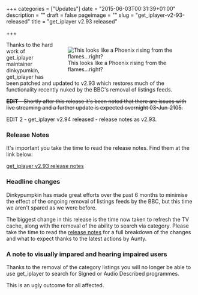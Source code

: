 +++
categories = ["Updates"]
date = "2015-06-03T00:31:39+01:00"
description = ""
draft = false
pageimage = ""
slug = "get_iplayer-v2-93-released"
title = "get_iplayer v2.93 released"

+++

<figure style="float:right;width:300px;"><img src="/img/2015/06/phoenix.png" alt="This looks like a Phoenix rising from the flames...right?"  /><figcaption>This looks like a Phoenix rising from the flames...right?</figcaption></figure>

Thanks to the hard work of get_iplayer maintainer dinkypumkin, get_iplayer has been patched and updated to v2.93 which restores much of the functionality recently nuked by the BBC's removal of listings feeds.

<del>**EDIT** - Shortly after this release it's been noted that there are issues with live streaming and a further update is expected overnight 03-Jun-2105.</del>

EDIT 2 - get_iplayer v2.94 released - release notes as v2.93.

### Release Notes

It's important you take the time to read the release notes. Find them at the link below:

[get_iplayer v2.93 release notes](/wiki/release293/)

### Headline changes

Dinkypumpkin has made great efforts over the past 6 months to minimise the effect of the ongoing removal of listings feeds by the BBC, but this time we aren't spared as we were before.

The biggest change in this release is the time now taken to refresh the TV cache, along with the removal of the ability to search via category. Please take the time to read the [release notes](wiki/release293/) for a full breakdown of the changes and what to expect thanks to the latest actions by Aunty.

### A note to visually impared and hearing impaired users

Thanks to the removal of the category listings you will no longer be able to use get_iplayer to search for Signed or Audio Described programmes.

This is an ugly outcome for all affected.
<!--more-->
